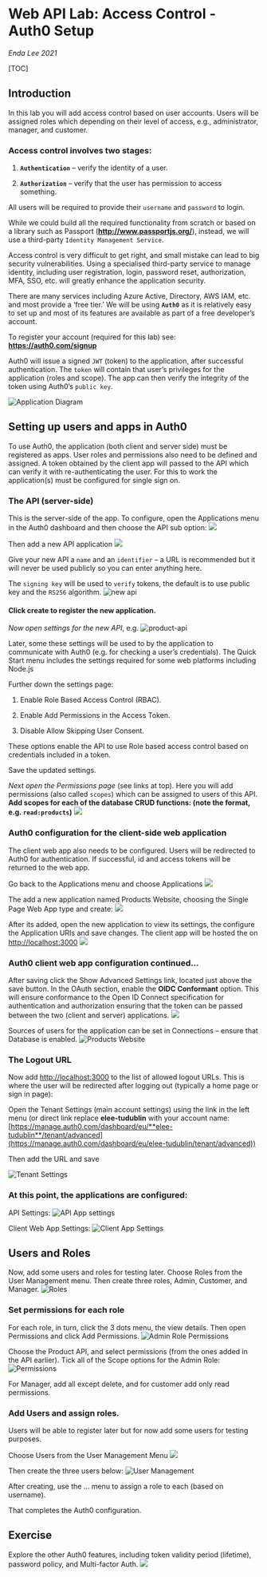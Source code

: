 # **Web API Lab: Access Control - Auth0 Setup**
*Enda Lee 2021*


[TOC]

## Introduction

In this lab you will add access control based on user accounts. Users will be assigned roles which depending on their level of access, e.g., administrator,
manager, and customer.

### Access control involves two stages:

1.  **`Authentication`** – verify the identity of a user.

2.  **`Authorization`** – verify that the user has permission to access something.

All users will be required to provide their `username` and `password` to login.

While we could build all the required functionality from scratch or based on a library such as Passport (**<http://www.passportjs.org/>**), instead, we will use a third-party `Identity Management Service`.

Access control is very difficult to get right, and small mistake can lead to big security vulnerabilities. Using a specialised third-party service to manage identity, including user registration, login, password reset, authorization, MFA, SSO, etc. will greatly enhance the application security.

There are many services including Azure Active, Directory, AWS IAM, etc. and most provide a ‘free tier.’ We will be using **`Auth0`** as it is relatively easy to set up and most of its features are available as part of a free developer’s account. 

To register your account (required for this lab) see: **<https://auth0.com/signup>**

Auth0 will issue a signed `JWT` (token) to the application, after successful authentication. The  `token` will contain that user’s privileges for the application (roles and scope). The app can then verify the integrity of the token using Auth0’s `public key`.

![Application Diagram](./media/4fd050230f487cd178f14a1d05f7f4f4.png)

## Setting up users and apps in Auth0

To use Auth0, the application (both client and server side) must be registered as apps. User roles and permissions also need to be defined and assigned. A token obtained by the client app will passed to the API which can verify it with re-authenticating the user. For this to work the application(s) must be configured for single sign on.

### The API (server-side)

This is the server-side of the app. To configure, open the Applications menu in the Auth0 dashboard and then choose the API sub option:
![](media/d1e08d0429433fae623fd980b5e764ea.png)

Then add a new API application
![](media/9458f8705f50bcde7fbc6ab4d5adc494.png)

Give your new API a `name` and an `identifier` – a URL is recommended but it will never be used publicly so you can enter anything here.

The `signing key` will be used to `verify` tokens, the default is to use public key and the `RS256` algorithm.
![new api](./media/a995f56d1b839347dad2527bd342a596.png)

#### Click create to register the new application.

*Now open settings for the new API*, e.g.
![product-api](./media/02855d7a4791f6b4cefe24b4215b8533.png)

Later, some these settings will be used to by the application to communicate with Auth0 (e.g. for checking a user’s credentials). The Quick Start menu includes the settings required for some web platforms including Node.js

Further down the settings page:

1.  Enable Role Based Access Control (RBAC).

2.  Enable Add Permissions in the Access Token.

3.  Disable Allow Skipping User Consent.

These options enable the API to use Role based access control based on credentials included in a token.

Save the updated settings.

*Next open the Permissions page* (see links at top). Here you will add permissions (also called `scopes`) which can be assigned to users of this API. **Add scopes for each of the database CRUD functions: (note the format, e.g. `read:products`)**
![](media/7c29fac913f7cbed6da6da63892df4e6.png)

### Auth0 configuration for the client-side web application

The client web app also needs to be configured. Users will be redirected to Auth0 for authentication. If successful, id and access tokens will be returned to the web app.

Go back to the Applications menu and choose Applications
![](media/cd31ff9e6a24574e2bdc3a537a89d241.png)

The add a new application named Products Website, choosing the Single Page Web App type and create:
![](media/ceaed116af4aed25b9378b3c7c604677.png)

After its added, open the new application to view its settings, the configure the Application URIs and save changes. The client app will be hosted the on
<http://localhost:3000>
![](media/91fab7a2c7e4a2d3656461d31e56a767.png)

### Auth0 client web app configuration continued…

After saving click the Show Advanced Settings link, located just above the save button. In the OAuth section, enable the **OIDC Conformant** option. This will ensure conformance to the Open ID Connect specification for authentication and authorization ensuring that the token can be passed between the two (client and server) applications.
![](media/b78283be9b16d40c5511875cf90a60af.png)

Sources of users for the application can be set in Connections – ensure that Database is enabled.
![Products Website](media/a09022eb257fc1b43cc5fdaa7bcab530.png)

### The Logout URL

Now add <http://localhost:3000> to the list of allowed logout URLs. This is where the user will be redirected after logging out (typically a home page or sign in page):

Open the Tenant Settings (main account settings) using the link in the left menu (or direct link replace **elee-tudublin** with your account name:
[https://manage.auth0.com/dashboard/eu/**elee-tudublin**/tenant/advanced](https://manage.auth0.com/dashboard/eu/elee-tudublin/tenant/advanced))

Then add the URL and save

![Tenant Settings](media/dca4bb2ca1af5d73b73b8d3f08690a06.png)

### At this point, the applications are configured:

API Settings:
![API App settings](media/bcb8fb7eccc040e4984e3e578e934583.png)

Client Web App Settings:
![Client App Settings](media/0ca6c2ef45ca510829f8048e4efef7d3.png)

## 

## Users and Roles

Now, add some users and roles for testing later. Choose Roles from the User Management menu. Then create three roles, Admin, Customer, and Manager.
![Roles](media/fa16e944d2c29e76cc389aca9908a952.png)

### Set permissions for each role

For each role, in turn, click the 3 dots menu, the view details. Then open Permissions and click Add Permissions.
![Admin Role Permissions](media/f0c3c0be60872c331c6f3b0deb1f31e4.png)

Choose the Product API, and select permissions (from the ones added in the API earlier). Tick all of the Scope options for the Admin Role:
![Permissions](media/57bfc83410e3ca18632d8e084dd81d00.png)

For Manager, add all except delete, and for customer add only read permissions.

### Add Users and assign roles.

Users will be able to register later but for now add some users for testing purposes.

Choose Users from the User Management Menu
![](media/45e778904c73413b66857fb44c423441.png)

Then create the three users below:
![User Management](media/ee343e15656cf7a84347db3efdbc574c.png)

After creating, use the … menu to assign a role to each (based on username). 

That completes the Auth0 configuration.

## Exercise

Explore the other Auth0 features, including token validity period (lifetime), password policy, and Multi-factor Auth.
![](media/af1e21d3eb5e43ef143f135dc6f416b9.png)
